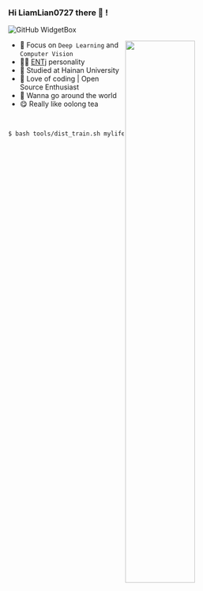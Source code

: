 ### Hi LiamLian0727 there 👋 !

![GitHub WidgetBox](https://github-widgetbox.vercel.app/api/profile?username=LiamLian0727&data=followers,repositories,stars,commits)

<img align="right" width="53%" src="https://readme-card.imp2002.com/api?username=LiamLian0727&show_icons=true&icon_color=CE1D2D&text_color=718096&bg_color=ffffff&hide_title=true" />

<be>
  
- 🌱 Focus on `Deep Learning` and `Computer Vision`
- 👨‍🔬 [ENTj](https://www.16personalities.com/entj-personality) personality
- 🏫 Studied at Hainan University
- 🔭 Love of coding | Open Source Enthusiast
- 💭 Wanna go around the world
- 😋 Really like oolong tea

  
<br>
<be>

```sh
$ bash tools/dist_train.sh mylife.py 1 &> blog.life
```

